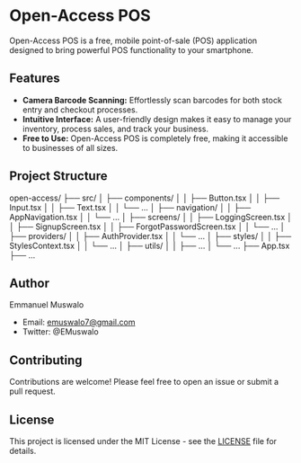 # Open-Access POS

Open-Access POS is a free, mobile point-of-sale (POS) application designed to bring powerful POS functionality to your smartphone.

## Features

- **Camera Barcode Scanning:** Effortlessly scan barcodes for both stock entry and checkout processes.
- **Intuitive Interface:** A user-friendly design makes it easy to manage your inventory, process sales, and track your business.
- **Free to Use:** Open-Access POS is completely free, making it accessible to businesses of all sizes.

## Project Structure

open-access/
├── src/
│   ├── components/
│   │   ├── Button.tsx
│   │   ├── Input.tsx
│   │   ├── Text.tsx
│   │   └── ...
│   ├── navigation/
│   │   ├── AppNavigation.tsx
│   │   └── ...
│   ├── screens/
│   │   ├── LoggingScreen.tsx
│   │   ├── SignupScreen.tsx
│   │   ├── ForgotPasswordScreen.tsx
│   │   └── ...
│   ├── providers/
│   │   ├── AuthProvider.tsx
│   │   └── ...
│   ├── styles/
│   │   ├── StylesContext.tsx
│   │   └── ...
│   ├── utils/
│   │   ├── ...
│   └── ...
├── App.tsx
├── ...


## Author

Emmanuel Muswalo

* Email: emuswalo7@gmail.com
* Twitter: @EMuswalo

## Contributing

Contributions are welcome! Please feel free to open an issue or submit a pull request.

## License

This project is licensed under the MIT License - see the [LICENSE](LICENSE) file for details.

